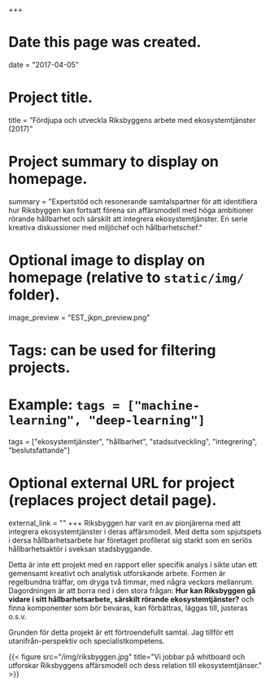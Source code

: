 +++
# Date this page was created.
date = "2017-04-05”

# Project title.
title = ”Fördjupa och utveckla Riksbyggens arbete med ekosystemtjänster (2017)"

# Project summary to display on homepage.
summary = "Expertstöd och resonerande samtalspartner för att identifiera hur Riksbyggen kan fortsatt förena sin affärsmodell med höga ambitioner rörande hållbarhet och särskilt att integrera ekosystemtjänster. En serie kreativa diskussioner med miljöchef och hållbarhetschef."

# Optional image to display on homepage (relative to `static/img/` folder).
image_preview = "EST_jkpn_preview.png"

# Tags: can be used for filtering projects.
# Example: `tags = ["machine-learning", "deep-learning"]`
tags = ["ekosystemtjänster", "hållbarhet", "stadsutveckling", "integrering", "beslutsfattande"]

# Optional external URL for project (replaces project detail page).
external_link = ""
+++
Riksbyggen har varit en av pionjärerna med att integrera ekosystemtjänster i deras affärsmodell. Med detta som spjutspets i dersa hållbarhetsarbete har företaget profilerat sig starkt som en seriös hållbarhetsaktör i sveksan stadsbyggande.

Detta är inte ett projekt med en rapport eller specifik analys i sikte utan ett gemensamt kreativt och analytisk utforskande arbete. Formen är regelbundna träffar, om dryga två timmar, med några veckors mellanrum. Dagordningen är att borra ned i den stora frågan: **Hur kan Riksbyggen gå vidare i sitt hållbarhetsarbete, särskilt rörande ekosystemtjänster?** och finna komponenter som bör bevaras, kan förbättras, läggas till, justeras o.s.v. 

Grunden för detta projekt är ett förtroendefullt samtal. Jag tillför ett utanifrån-perspektiv och specialistkompetens. 


{{< figure src="/img/riksbyggen.jpg" title="Vi jobbar på whitboard och utforskar Riksbyggens affärsmodell och dess relation till ekosystemtjänser." >}}


